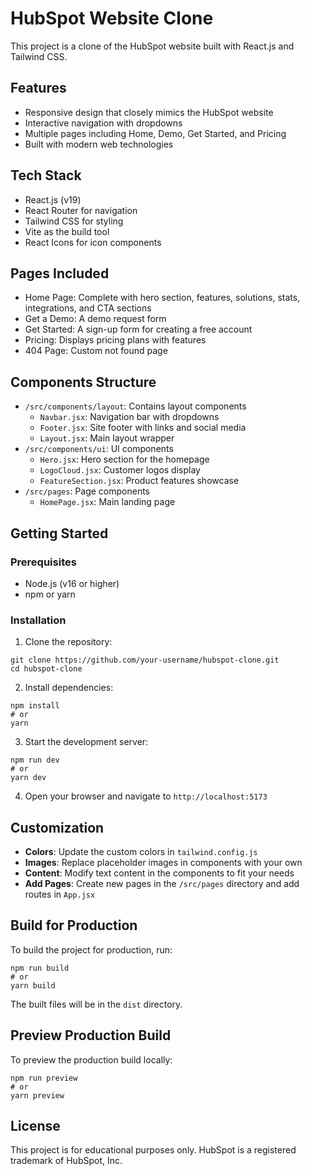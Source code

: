 # HubSpot Website Clone

This project is a clone of the HubSpot website built with React.js and Tailwind CSS.

## Features

- Responsive design that closely mimics the HubSpot website
- Interactive navigation with dropdowns
- Multiple pages including Home, Demo, Get Started, and Pricing
- Built with modern web technologies

## Tech Stack

- React.js (v19)
- React Router for navigation
- Tailwind CSS for styling
- Vite as the build tool
- React Icons for icon components

## Pages Included

- Home Page: Complete with hero section, features, solutions, stats, integrations, and CTA sections
- Get a Demo: A demo request form
- Get Started: A sign-up form for creating a free account
- Pricing: Displays pricing plans with features
- 404 Page: Custom not found page

## Components Structure

- `/src/components/layout`: Contains layout components
  - `Navbar.jsx`: Navigation bar with dropdowns
  - `Footer.jsx`: Site footer with links and social media
  - `Layout.jsx`: Main layout wrapper
- `/src/components/ui`: UI components
  - `Hero.jsx`: Hero section for the homepage
  - `LogoCloud.jsx`: Customer logos display
  - `FeatureSection.jsx`: Product features showcase
- `/src/pages`: Page components
  - `HomePage.jsx`: Main landing page

## Getting Started

### Prerequisites

- Node.js (v16 or higher)
- npm or yarn

### Installation

1. Clone the repository:
```
git clone https://github.com/your-username/hubspot-clone.git
cd hubspot-clone
```

2. Install dependencies:
```
npm install
# or
yarn
```

3. Start the development server:
```
npm run dev
# or
yarn dev
```

4. Open your browser and navigate to `http://localhost:5173`

## Customization

- **Colors**: Update the custom colors in `tailwind.config.js`
- **Images**: Replace placeholder images in components with your own
- **Content**: Modify text content in the components to fit your needs
- **Add Pages**: Create new pages in the `/src/pages` directory and add routes in `App.jsx`

## Build for Production

To build the project for production, run:

```
npm run build
# or
yarn build
```

The built files will be in the `dist` directory.

## Preview Production Build

To preview the production build locally:

```
npm run preview
# or
yarn preview
```

## License

This project is for educational purposes only. HubSpot is a registered trademark of HubSpot, Inc.
